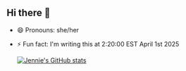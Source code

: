 ## Hi there 👋

- 😄 Pronouns: she/her
- ⚡  Fun fact: I'm writing this at 2\:20\:00 EST April 1st 2025

  [![Jennie's GitHub stats](https://github-readme-stats.vercel.app/api?username=Jenniebn&theme=neon&rank_icon=github)](https://github.com/Jenniebn/github-readme-stats)
